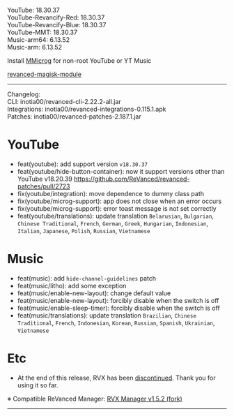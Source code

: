 YouTube: 18.30.37  
YouTube-Revancify-Red: 18.30.37  
YouTube-Revancify-Blue: 18.30.37  
YouTube-MMT: 18.30.37  
Music-arm64: 6.13.52  
Music-arm: 6.13.52  

Install [MMicrog](https://github.com/inotia00/mMicroG/releases) for non-root YouTube or YT Music  

[revanced-magisk-module](https://github.com/nikhilbadyal/revanced-magisk-module)  

---
Changelog:  
CLI: inotia00/revanced-cli-2.22.2-all.jar  
Integrations: inotia00/revanced-integrations-0.115.1.apk  
Patches: inotia00/revanced-patches-2.187.1.jar  

YouTube
==
- feat(youtube): add support version `v18.30.37`
- feat(youtube/hide-button-container): now it support versions other than YouTube v18.20.39 https://github.com/ReVanced/revanced-patches/pull/2723
- fix(youtube/integration): move dependence to dummy class path
- fix(youtube/microg-support): app does not close when an error occurs
- fix(youtube/microg-support): error toast message is not set correctly
- feat(youtube/translations): update translation
`Belarusian`, `Bulgarian`, `Chinese Traditional`, `French`, `German`, `Greek`, `Hungarian`, `Indonesian`, `Italian`, `Japanese`, `Polish`, `Russian`, `Vietnamese`


Music
==
- feat(music): add `hide-channel-guidelines` patch
- feat(music/litho): add some exception
- feat(music/enable-new-layout): change default value
- feat(music/enable-new-layout): forcibly disable when the switch is off
- feat(music/enable-sleep-timer): forcibly disable when the switch is off
- feat(music/translations): update translation
`Brazilian`, `Chinese Traditional`, `French`, `Indonesian`, `Korean`, `Russian`, `Spanish`, `Ukrainian`, `Vietnamese`


Etc
==
- At the end of this release, RVX has been [discontinued](https://github.com/inotia00/revanced-documentation/wiki/Announcement). Thank you for using it so far.


※ Compatible ReVanced Manager: [RVX Manager v1.5.2 (fork)](https://github.com/inotia00/revanced-manager/releases/tag/v1.5.2)

---  
